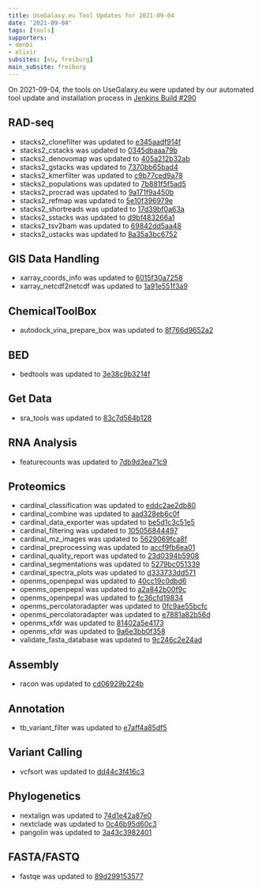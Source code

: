 ```yaml
---
title: UseGalaxy.eu Tool Updates for 2021-09-04
date: '2021-09-04'
tags: [tools]
supporters:
- denbi
- elixir
subsites: [eu, freiburg]
main_subsite: freiburg
---
```


On 2021-09-04, the tools on UseGalaxy.eu were updated by our automated tool update and installation process in [Jenkins Build #290](https://build.galaxyproject.eu/job/usegalaxy-eu/job/install-tools/#290/)


## RAD-seq

- stacks2_clonefilter was updated to [e345aadf914f](https://toolshed.g2.bx.psu.edu/view/iuc/stacks2_clonefilter/e345aadf914f)
- stacks2_cstacks was updated to [0345dbaaa79b](https://toolshed.g2.bx.psu.edu/view/iuc/stacks2_cstacks/0345dbaaa79b)
- stacks2_denovomap was updated to [405a212b32ab](https://toolshed.g2.bx.psu.edu/view/iuc/stacks2_denovomap/405a212b32ab)
- stacks2_gstacks was updated to [7370bb65bad4](https://toolshed.g2.bx.psu.edu/view/iuc/stacks2_gstacks/7370bb65bad4)
- stacks2_kmerfilter was updated to [c9b77ced9a78](https://toolshed.g2.bx.psu.edu/view/iuc/stacks2_kmerfilter/c9b77ced9a78)
- stacks2_populations was updated to [7b881f5f5ad5](https://toolshed.g2.bx.psu.edu/view/iuc/stacks2_populations/7b881f5f5ad5)
- stacks2_procrad was updated to [9a171f9a450b](https://toolshed.g2.bx.psu.edu/view/iuc/stacks2_procrad/9a171f9a450b)
- stacks2_refmap was updated to [5e10f396979e](https://toolshed.g2.bx.psu.edu/view/iuc/stacks2_refmap/5e10f396979e)
- stacks2_shortreads was updated to [17d39bf0a63a](https://toolshed.g2.bx.psu.edu/view/iuc/stacks2_shortreads/17d39bf0a63a)
- stacks2_sstacks was updated to [d9bf483266a1](https://toolshed.g2.bx.psu.edu/view/iuc/stacks2_sstacks/d9bf483266a1)
- stacks2_tsv2bam was updated to [69842dd5aa48](https://toolshed.g2.bx.psu.edu/view/iuc/stacks2_tsv2bam/69842dd5aa48)
- stacks2_ustacks was updated to [8a35a3bc6752](https://toolshed.g2.bx.psu.edu/view/iuc/stacks2_ustacks/8a35a3bc6752)

## GIS Data Handling

- xarray_coords_info was updated to [6015f30a7258](https://toolshed.g2.bx.psu.edu/view/ecology/xarray_coords_info/6015f30a7258)
- xarray_netcdf2netcdf was updated to [1a91e551f3a9](https://toolshed.g2.bx.psu.edu/view/ecology/xarray_netcdf2netcdf/1a91e551f3a9)

## ChemicalToolBox

- autodock_vina_prepare_box was updated to [8f766d9652a2](https://toolshed.g2.bx.psu.edu/view/bgruening/autodock_vina_prepare_box/8f766d9652a2)

## BED

- bedtools was updated to [3e38c9b3214f](https://toolshed.g2.bx.psu.edu/view/iuc/bedtools/3e38c9b3214f)

## Get Data

- sra_tools was updated to [83c7d564b128](https://toolshed.g2.bx.psu.edu/view/iuc/sra_tools/83c7d564b128)

## RNA Analysis

- featurecounts was updated to [7db9d3ea71c9](https://toolshed.g2.bx.psu.edu/view/iuc/featurecounts/7db9d3ea71c9)

## Proteomics

- cardinal_classification was updated to [eddc2ae2db80](https://toolshed.g2.bx.psu.edu/view/galaxyp/cardinal_classification/eddc2ae2db80)
- cardinal_combine was updated to [aad328eb6c0f](https://toolshed.g2.bx.psu.edu/view/galaxyp/cardinal_combine/aad328eb6c0f)
- cardinal_data_exporter was updated to [be5d1c3c51e5](https://toolshed.g2.bx.psu.edu/view/galaxyp/cardinal_data_exporter/be5d1c3c51e5)
- cardinal_filtering was updated to [105056844497](https://toolshed.g2.bx.psu.edu/view/galaxyp/cardinal_filtering/105056844497)
- cardinal_mz_images was updated to [5629069fca8f](https://toolshed.g2.bx.psu.edu/view/galaxyp/cardinal_mz_images/5629069fca8f)
- cardinal_preprocessing was updated to [accf9fb6ea01](https://toolshed.g2.bx.psu.edu/view/galaxyp/cardinal_preprocessing/accf9fb6ea01)
- cardinal_quality_report was updated to [23d0394b5908](https://toolshed.g2.bx.psu.edu/view/galaxyp/cardinal_quality_report/23d0394b5908)
- cardinal_segmentations was updated to [5279bc051339](https://toolshed.g2.bx.psu.edu/view/galaxyp/cardinal_segmentations/5279bc051339)
- cardinal_spectra_plots was updated to [d333733dd571](https://toolshed.g2.bx.psu.edu/view/galaxyp/cardinal_spectra_plots/d333733dd571)
- openms_openpepxl was updated to [40cc19c0dbd6](https://toolshed.g2.bx.psu.edu/view/galaxyp/openms_openpepxl/40cc19c0dbd6)
- openms_openpepxl was updated to [a2a842b00f9c](https://toolshed.g2.bx.psu.edu/view/galaxyp/openms_openpepxl/a2a842b00f9c)
- openms_openpepxl was updated to [fc36cfd19834](https://toolshed.g2.bx.psu.edu/view/galaxyp/openms_openpepxl/fc36cfd19834)
- openms_percolatoradapter was updated to [0fc9ae55bcfc](https://toolshed.g2.bx.psu.edu/view/galaxyp/openms_percolatoradapter/0fc9ae55bcfc)
- openms_percolatoradapter was updated to [e7881a82b56d](https://toolshed.g2.bx.psu.edu/view/galaxyp/openms_percolatoradapter/e7881a82b56d)
- openms_xfdr was updated to [81402a5e4173](https://toolshed.g2.bx.psu.edu/view/galaxyp/openms_xfdr/81402a5e4173)
- openms_xfdr was updated to [9a6e3bb0f358](https://toolshed.g2.bx.psu.edu/view/galaxyp/openms_xfdr/9a6e3bb0f358)
- validate_fasta_database was updated to [9c246c2e24ad](https://toolshed.g2.bx.psu.edu/view/galaxyp/validate_fasta_database/9c246c2e24ad)

## Assembly

- racon was updated to [cd06929b224b](https://toolshed.g2.bx.psu.edu/view/bgruening/racon/cd06929b224b)

## Annotation

- tb_variant_filter was updated to [e7aff4a85df5](https://toolshed.g2.bx.psu.edu/view/iuc/tb_variant_filter/e7aff4a85df5)

## Variant Calling

- vcfsort was updated to [dd44c3f416c3](https://toolshed.g2.bx.psu.edu/view/devteam/vcfsort/dd44c3f416c3)

## Phylogenetics

- nextalign was updated to [74d1e42a87e0](https://toolshed.g2.bx.psu.edu/view/iuc/nextalign/74d1e42a87e0)
- nextclade was updated to [0c46b95d60c3](https://toolshed.g2.bx.psu.edu/view/iuc/nextclade/0c46b95d60c3)
- pangolin was updated to [3a43c3982401](https://toolshed.g2.bx.psu.edu/view/iuc/pangolin/3a43c3982401)

## FASTA/FASTQ

- fastqe was updated to [89d299153577](https://toolshed.g2.bx.psu.edu/view/iuc/fastqe/89d299153577)


